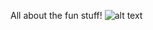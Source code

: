 All about the fun stuff!
![alt text]([http://url/to/img.png](https://www.google.com/search?sca_esv=fd720482c30bdadb&sxsrf=AHTn8zoPOL00QdW5pzVFCLHJ6eRmhaUlhA:1741722160354&q=educational+purposes+only&udm=2&fbs=ABzOT_C6HZESFBpD-a6wBwrIm2041RevU0T3J6J8ChyWSMUzXpQcs9IBg_JPcxguI_6368qJoebdPzCfPr234SkajgK_aQ98Hj5xEbXDP4ccS8PTIfsLAaTZTD40Zsv_EpMbY-owtQ_LZv8EKTERF7M4lAVBGw46oJxDoy1bIBCUbmTXEuPhsR5wOe2eITspJSPC2Lf-AfXxgtCoR8UNfvf6MKM2L18Xug&sa=X&ved=2ahUKEwirh6nV5IKMAxXCERAIHTorFWsQtKgLegQIDRAB&biw=1920&bih=919&dpr=1#vhid=CcAIPgU1H-gaIM&vssid=mosaic))
